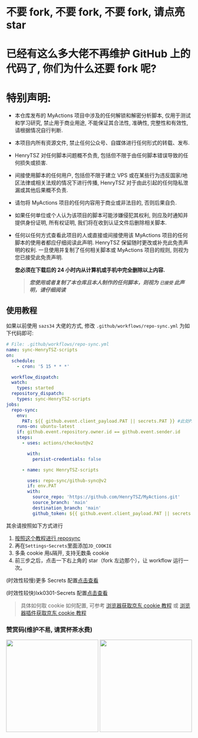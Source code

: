 # **不要 fork, 不要 fork, 不要 fork, 请点亮 star**

# **已经有这么多大佬不再维护 GitHub 上的代码了, 你们为什么还要 fork 呢?**

# 特别声明:

- 本仓库发布的 MyActions 项目中涉及的任何解锁和解密分析脚本, 仅用于测试和学习研究, 禁止用于商业用途, 不能保证其合法性, 准确性, 完整性和有效性, 请根据情况自行判断.

- 本项目内所有资源文件, 禁止任何公众号、自媒体进行任何形式的转载、发布.

- HenryTSZ 对任何脚本问题概不负责, 包括但不限于由任何脚本错误导致的任何损失或损害.

- 间接使用脚本的任何用户, 包括但不限于建立 VPS 或在某些行为违反国家/地区法律或相关法规的情况下进行传播, HenryTSZ 对于由此引起的任何隐私泄漏或其他后果概不负责.

- 请勿将 MyActions 项目的任何内容用于商业或非法目的, 否则后果自负.

- 如果任何单位或个人认为该项目的脚本可能涉嫌侵犯其权利, 则应及时通知并提供身份证明, 所有权证明, 我们将在收到认证文件后删除相关脚本.

- 任何以任何方式查看此项目的人或直接或间接使用该 MyActions 项目的任何脚本的使用者都应仔细阅读此声明. HenryTSZ 保留随时更改或补充此免责声明的权利. 一旦使用并复制了任何相关脚本或 MyActions 项目的规则, 则视为您已接受此免责声明.

  **您必须在下载后的 24 小时内从计算机或手机中完全删除以上内容.** </br>

  > **_您使用或者复制了本仓库且本人制作的任何脚本，则视为 `已接受` 此声明，请仔细阅读_**

## 使用教程

如果以前使用 `sazs34` 大佬的方式, 修改 `.github/workflows/repo-sync.yml` 为如下代码即可:

```yml
# File: .github/workflows/repo-sync.yml
name: sync-HenryTSZ-scripts
on:
  schedule:
    - cron: '5 15 * * *'

  workflow_dispatch:
  watch:
    types: started
  repository_dispatch:
    types: sync-HenryTSZ-scripts
jobs:
  repo-sync:
    env:
      PAT: ${{ github.event.client_payload.PAT || secrets.PAT }} #此处PAT需要申请，教程详见：https://www.jianshu.com/p/bb82b3ad1d11
    runs-on: ubuntu-latest
    if: github.event.repository.owner.id == github.event.sender.id
    steps:
      - uses: actions/checkout@v2

        with:
          persist-credentials: false

      - name: sync HenryTSZ-scripts

        uses: repo-sync/github-sync@v2
        if: env.PAT
        with:
          source_repo: 'https://github.com/HenryTSZ/MyActions.git'
          source_branch: 'main'
          destination_branch: 'main'
          github_token: ${{ github.event.client_payload.PAT || secrets.PAT }}
```

其余请按照如下方式进行

1. [按照这个教程进行 reposync](backup/reposync.md)
2. 再在`Settings`-`Secrets`里面添加`JD_COOKIE`
3. 多条 cookie 用`&`隔开, 支持无数条 cookie
4. 前三步之后，点击一下右上角的 star（fork 左边那个），让 workflow 运行一次。

(时效性较慢)更多 Secrets 配置[点击查看](backup/secrets.md)

(时效性较快)lxk0301-Secrets 配置[点击查看](https://gitee.com/lxk0301/jd_scripts/blob/master/githubAction.md)

> 具体如何取 cookie 如何配置, 可参考 [浏览器获取京东 cookie 教程](https://gitee.com/lxk0301/jd_scripts/blob/master/backUp/GetJdCookie.md) 或 [浏览器插件获取京东 cookie 教程](https://gitee.com/lxk0301/jd_scripts/blob/master/backUp/GetJdCookie2.md)

### 赞赏码(维护不易, 请赏杯茶水费)

<div align=center>
<img width="250" height="250" src="https://gitee.com/henrytsz/jd_scripts/raw/master/icon/thanks-vx.JPG"/>
<img width="250" height="250" src="https://gitee.com/henrytsz/jd_scripts/raw/master/icon/thanks-zfb.JPG"/>
</div>
